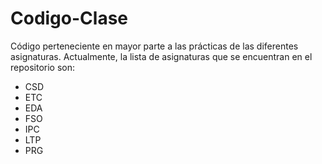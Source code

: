 # Codigo-Clase

Código perteneciente en mayor parte a las prácticas de las diferentes asignaturas.
Actualmente, la lista de asignaturas que se encuentran en el repositorio son:
 * CSD
 * ETC
 * EDA
 * FSO
 * IPC
 * LTP
 * PRG
